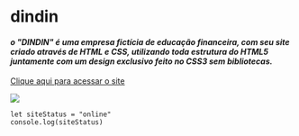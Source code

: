 # dindin
#### *o "DINDIN" é uma empresa fictícia de educação financeira, com seu site criado através de HTML e CSS, utilizando toda estrutura do HTML5 juntamente com um design exclusivo feito no CSS3 sem bibliotecas.*

[Clique aqui para acessar o site](https://gabrieleagle.github.io/dindin/)


![](https://4.bp.blogspot.com/-oHMa7P0GxnU/VUe5vTdMBxI/AAAAAAAALTw/LTEB77VmLkA/s1600/html5_css3.png)

```
let siteStatus = "online"
console.log(siteStatus)
```

